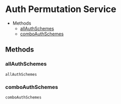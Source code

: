 <!--
This code was generated by @basketry/typescript-docs@{{version}}

Changes to this file may cause incorrect behavior and will be lost if
the code is regenerated.

To make changes to the contents of this file:
1. Edit source/path.ext
2. Run the Basketry CLI

About Basketry: https://basketry.io
About @basketry/typescript-docs: https://github.com/basketry/typescript-docs#readme
--->

# Auth Permutation Service

- Methods
  - [allAuthSchemes](#allauthschemes)
  - [comboAuthSchemes](#comboauthschemes)

## Methods

### allAuthSchemes

`allAuthSchemes`

### comboAuthSchemes

`comboAuthSchemes`
